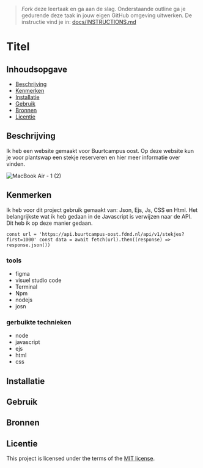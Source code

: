 > _Fork_ deze leertaak en ga aan de slag. Onderstaande outline ga je gedurende deze taak in jouw eigen GitHub omgeving uitwerken. De instructie vind je in: [docs/INSTRUCTIONS.md](docs/INSTRUCTIONS.md)

# Titel
<!-- Plantswap -->

## Inhoudsopgave

  * [Beschrijving](#beschrijving)
  * [Kenmerken](#kenmerken)
  * [Installatie](#installatie)
  * [Gebruik](#gebruik)
  * [Bronnen](#bronnen)
  * [Licentie](#licentie)

## Beschrijving
Ik heb een website gemaakt voor Buurtcampus oost. Op deze website kun je voor plantswap een stekje reserveren en hier meer informatie over vinden.

![MacBook Air - 1 (2)](https://user-images.githubusercontent.com/112856687/225868928-38a52cc6-fced-484e-94f8-285c1bdbd2b2.png)


## Kenmerken

Ik heb voor dit project gebruik gemaakt van: Json, Ejs, Js, CSS en Html. Het belangrijkste wat ik heb gedaan in de Javascript is verwijzen naar de API.
Dit heb ik op deze manier gedaan.

`const url = 'https://api.buurtcampus-oost.fdnd.nl/api/v1/stekjes?first=1000'
const data = await fetch(url).then((response) => response.json())`

### tools
- figma
- visuel studio code
- Terminal
- Npm
- nodejs
- josn
### gerbuikte technieken
- node
- javascript
- ejs
- html
- css

<!-- Bij Kenmerken staat welke technieken zijn gebruikt en hoe. Wat is de HTML structuur? Wat zijn de belangrijkste dingen in CSS? Wat is er met Javascript gedaan en hoe? Misschien heb je een framwork of library gebruikt? -->

## Installatie

## Gebruik

## Bronnen

## Licentie

This project is licensed under the terms of the [MIT license](./LICENSE).
